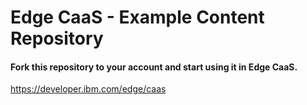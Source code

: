 # Edge CaaS - Example Content Repository

#### Fork this repository to your account and start using it in Edge CaaS.

https://developer.ibm.com/edge/caas
